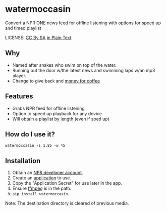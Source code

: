 # watermoccasin
Convert a NPR ONE news feed for offline listening with options for speed up and timed playlist

LICENSE: [CC By SA](https://creativecommons.org/licenses/by-sa/4.0/legalcode) [in Plain Text](
https://creativecommons.org/licenses/by-sa/4.0/legalcode.txt)

## Why
* Named after snakes who swim on top of the water. 
* Running out the door w/the latest news and swimming laps w/an mp3 player.
* Change to give back and [money for coffee](https://paypal.me/teachingstudent)

## Features
* Grabs NPR feed for offline listening
* Option to speed up playback for any device
* Will obtain a playlist by length (even if sped up)

## How do **I** use it?
`watermoccasin -s 1.85 -w 45`

## Installation

1. Obtain an [NPR developer account](https://dev.npr.org/).
2. Create an [application](https://dev.npr.org/console) to use.
3. Copy the "Application Secret" for use later in the app.
4. Ensure [ffmpeg](https://www.ffmpeg.org/download.html) is in the path.
5. `pip install watermoccasin`.

Note: The destination directory is cleared of previous media.
